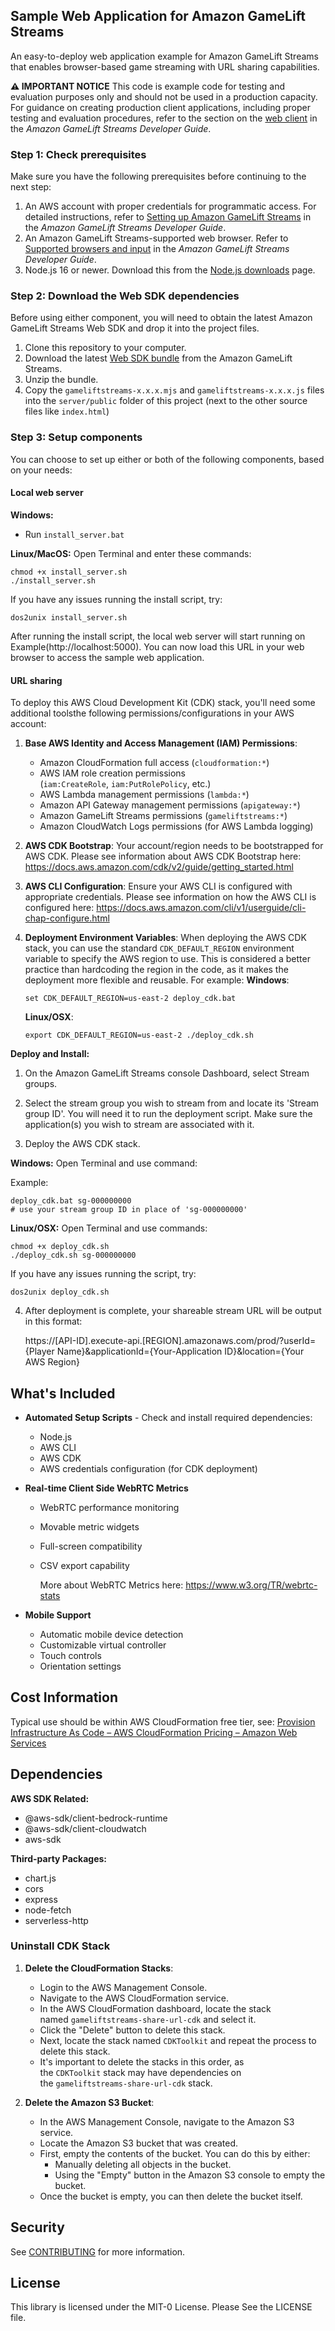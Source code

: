 ## Sample Web Application for Amazon GameLift Streams

An easy-to-deploy web application example for Amazon GameLift Streams that enables browser-based game streaming with URL sharing capabilities.

**⚠️ IMPORTANT NOTICE**
This code is example code for testing and evaluation purposes only and should not be used in a production capacity. For guidance on creating production client applications, including proper testing and evaluation procedures, refer to the section on the [web client](https://docs.aws.amazon.com/gameliftstreams/latest/developerguide/sdk.html) in the _Amazon GameLift Streams Developer Guide_.

### Step 1: Check prerequisites

Make sure you have the following prerequisites before continuing to the next step:

1. An AWS account with proper credentials for programmatic access. For detailed instructions, refer to [Setting up Amazon GameLift Streams](https://docs.aws.amazon.com/gameliftstreams/latest/developerguide/setting-up.html) in the _Amazon GameLift Streams Developer Guide_.
2. An Amazon GameLift Streams-supported web browser. Refer to [Supported browsers and input](https://docs.aws.amazon.com/gameliftstreams/latest/developerguide/sdk-browsers-input.html) in the _Amazon GameLift Streams Developer Guide_.
3. Node.js 16 or newer. Download this from the [Node.js downloads](https://nodejs.org/en/download) page.

### Step 2: Download the Web SDK dependencies

Before using either component, you will need to obtain the latest Amazon GameLift Streams Web SDK and drop it into the project files. 

1. Clone this repository to your computer.
2. Download the latest [Web SDK bundle](https://gameliftstreams-public-website-assets.s3.us-east-2.amazonaws.com/AmazonGameLiftStreamsWebSDK-v1.0.0.zip) from the Amazon GameLift Streams.
3. Unzip the bundle.
4. Copy the `gameliftstreams-x.x.x.mjs` and `gameliftstreams-x.x.x.js` files into the `server/public` folder of this project (next to the other source files like `index.html`)

### Step 3: Setup components

You can choose to set up either or both of the following components, based on your needs:

#### Local web server

**Windows:**

- Run `install_server.bat`

**Linux/MacOS:** Open Terminal and enter these commands:

```
chmod +x install_server.sh
./install_server.sh
```

If you have any issues running the install script, try:

```
dos2unix install_server.sh
```

After running the install script, the local web server will start running on Example(http://localhost:5000). You can now load this URL in your web browser to access the sample web application.

#### URL sharing

To deploy this AWS Cloud Development Kit (CDK) stack, you'll need some additional toolsthe following permissions/configurations in your AWS account:

1. **Base AWS Identity and Access Management (IAM) Permissions**:
   
   - Amazon CloudFormation full access (`cloudformation:*`)
   - AWS IAM role creation permissions (`iam:CreateRole`, `iam:PutRolePolicy`, etc.)
   - AWS Lambda management permissions (`lambda:*`)
   - Amazon API Gateway management permissions (`apigateway:*`)
   - Amazon GameLift Streams permissions (`gameliftstreams:*`)
   - Amazon CloudWatch Logs permissions (for AWS Lambda logging)

2. **AWS CDK Bootstrap**: Your account/region needs to be bootstrapped for AWS CDK.
   Please see information about AWS CDK Bootstrap here: https://docs.aws.amazon.com/cdk/v2/guide/getting_started.html

3. **AWS CLI Configuration**: Ensure your AWS CLI is configured with appropriate credentials. 
   Please see information on how the AWS CLI is configured here: https://docs.aws.amazon.com/cli/v1/userguide/cli-chap-configure.html

4. **Deployment Environment Variables**: When deploying the AWS CDK stack, you can use the standard `CDK_DEFAULT_REGION` environment variable to specify the AWS region to use. This is considered a better practice than hardcoding the region in the code, as it makes the deployment more flexible and reusable. 
   For example:
   **Windows**:
   
       set CDK_DEFAULT_REGION=us-east-2 deploy_cdk.bat
   
   **Linux/OSX**:
   
       export CDK_DEFAULT_REGION=us-east-2 ./deploy_cdk.sh

**Deploy and Install:**

1. On the Amazon GameLift Streams console Dashboard, select Stream groups.

2. Select the stream group you wish to stream from and locate its 'Stream group ID'. You will need it to run the deployment script. Make sure the application(s) you wish to stream are associated with it.

3. Deploy the AWS CDK stack.

**Windows:** Open Terminal and use command:

Example:

```
deploy_cdk.bat sg-000000000
# use your stream group ID in place of 'sg-000000000'
```

**Linux/OSX:** Open Terminal and use commands:

```
chmod +x deploy_cdk.sh
./deploy_cdk.sh sg-000000000
```

If you have any issues running the script, try:

```
dos2unix deploy_cdk.sh
```

4. After deployment is complete, your shareable stream URL will be output in this format: 
   
   https://[API-ID].execute-api.[REGION].amazonaws.com/prod/?userId={Player Name}&applicationId={Your-Application ID}&location={Your AWS Region}

## What's Included

- **Automated Setup Scripts** - Check and install required dependencies:
  
  - Node.js
  - AWS CLI
  - AWS CDK
  - AWS credentials configuration (for CDK deployment)

- **Real-time Client Side WebRTC Metrics**
  
  - WebRTC performance monitoring
  
  - Movable metric widgets
  
  - Full-screen compatibility
  
  - CSV export capability
    
    More about WebRTC Metrics here: https://www.w3.org/TR/webrtc-stats

- **Mobile Support**
  
  - Automatic mobile device detection
  - Customizable virtual controller
  - Touch controls
  - Orientation settings

## Cost Information

Typical use should be within AWS CloudFormation free tier, see:
[Provision Infrastructure As Code – AWS CloudFormation Pricing – Amazon Web Services](https://aws.amazon.com/cloudformation/pricing/)

## Dependencies

**AWS SDK Related:**

- @aws-sdk/client-bedrock-runtime
- @aws-sdk/client-cloudwatch
- aws-sdk

**Third-party Packages:**

- chart.js
- cors
- express
- node-fetch
- serverless-http 

### Uninstall CDK Stack

1. **Delete the CloudFormation Stacks**:
   
   - Login to the AWS Management Console.
   - Navigate to the AWS CloudFormation service.
   - In the AWS CloudFormation dashboard, locate the stack named `gameliftstreams-share-url-cdk` and select it.
   - Click the "Delete" button to delete this stack.
   - Next, locate the stack named `CDKToolkit` and repeat the process to delete this stack.
   - It's important to delete the stacks in this order, as the `CDKToolkit` stack may have dependencies on the `gameliftstreams-share-url-cdk` stack.

2. **Delete the Amazon S3 Bucket**:
   
   - In the AWS Management Console, navigate to the Amazon S3 service.
   - Locate the Amazon S3 bucket that was created.
   - First, empty the contents of the bucket. You can do this by either:
     - Manually deleting all objects in the bucket.
     - Using the "Empty" button in the Amazon S3 console to empty the bucket.
   - Once the bucket is empty, you can then delete the bucket itself.

## Security

See [CONTRIBUTING](CONTRIBUTING.md#security-issue-notifications) for more information.

## License

This library is licensed under the MIT-0 License. Please See the LICENSE file.
